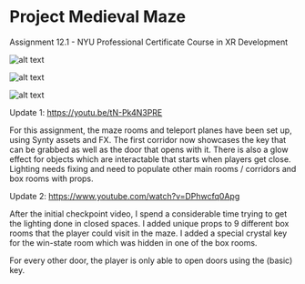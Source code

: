# Project Medieval Maze
 Assignment 12.1 - NYU Professional Certificate Course in XR Development

![alt text]([https://github.com/Esfekia/Project-Medieval-Maze/Snip1.png?raw=true](https://github.com/Esfekia/Project-Medieval-Maze/blob/main/Snip1.png))

![alt text]([https://github.com/Esfekia/Project-Medieval-Maze/Snip2.png?raw=true](https://github.com/Esfekia/Project-Medieval-Maze/blob/main/Snip1.png))

![alt text]([https://github.com/Esfekia/Project-Medieval-Maze/Snip3.png?raw=true](https://github.com/Esfekia/Project-Medieval-Maze/blob/main/Snip1.png))

Update 1:
https://youtu.be/tN-Pk4N3PRE

For this assignment, the maze rooms and teleport planes have been set up, using Synty assets and FX. The first corridor now showcases the key that can be grabbed as well as the door that opens with it. There is also a glow effect for objects which are interactable that starts when players get close. Lighting needs fixing and need to populate other main rooms / corridors and box rooms with props. 

Update 2:
https://www.youtube.com/watch?v=DPhwcfq0Apg

After the initial checkpoint video, I spend a considerable time trying to get the lighting done in closed spaces. I added unique props to 9 different box rooms that the player could visit in the maze. I added a special crystal key for the win-state room which was hidden in one of the box rooms. 

For every other door, the player is only able to open doors using the (basic) key.
